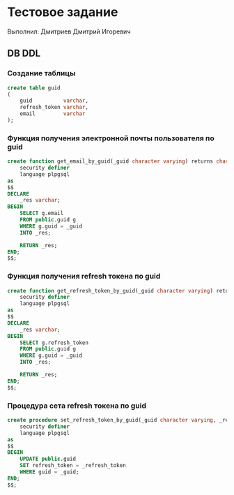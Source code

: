 # Тестовое задание
Выполнил: Дмитриев Дмитрий Игоревич

## DB DDL
### Создание таблицы
```sql
create table guid
(
    guid          varchar,
    refresh_token varchar,
    email         varchar
);
```

### Функция получения электронной почты пользователя по guid
```sql
create function get_email_by_guid(_guid character varying) returns character varying
    security definer
    language plpgsql
as
$$
DECLARE
    _res varchar;
BEGIN
    SELECT g.email
    FROM public.guid g
    WHERE g.guid = _guid
    INTO _res;

    RETURN _res;
END;
$$;
```

### Функция получения refresh токена по guid
```sql
create function get_refresh_token_by_guid(_guid character varying) returns character varying
    security definer
    language plpgsql
as
$$
DECLARE
    _res varchar;
BEGIN
    SELECT g.refresh_token
    FROM public.guid g
    WHERE g.guid = _guid
    INTO _res;

    RETURN _res;
END;
$$;
```

### Процедура сета refresh токена по guid
```sql
create procedure set_refresh_token_by_guid(_guid character varying, _refresh_token character varying)
    security definer
    language plpgsql
as
$$
BEGIN
    UPDATE public.guid
    SET refresh_token = _refresh_token
    WHERE guid = _guid;
END;
$$;
```